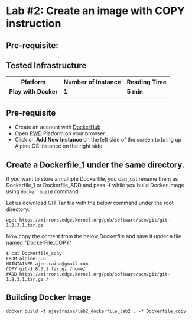 # Lab #2: Create an image with COPY instruction

## Pre-requisite:

## Tested Infrastructure

<table class="tg">
  <tr>
    <th class="tg-yw4l"><b>Platform</b></th>
    <th class="tg-yw4l"><b>Number of Instance</b></th>
    <th class="tg-yw4l"><b>Reading Time</b></th>
    
  </tr>
  <tr>
    <td class="tg-yw4l"><b> Play with Docker</b></td>
    <td class="tg-yw4l"><b>1</b></td>
    <td class="tg-yw4l"><b>5 min</b></td>
    
  </tr>
  
</table>

## Pre-requisite

- Create an account with [DockerHub](https://hub.docker.com)
- Open [PWD](https://labs.play-with-docker.com/) Platform on your browser 
- Click on **Add New Instance** on the left side of the screen to bring up Alpine OS instance on the right side


## Create a Dockerfile_1 under the same directory.

If you want to store a multiple Dockerfile, you can just rename them as Dockerfile_1 or Dockerfile_ADD and pass -f while you build Docker Image using ```docker build``` command.

Let us download GIT Tar file with the below command under the root directory:

```
wget https://mirrors.edge.kernel.org/pub/software/scm/git/git-1.8.3.1.tar.gz
```

Now copy the content from the below Dockerfile and save it under a file named "DockerFile_COPY"

```
$ cat Dockerfile_copy
FROM alpine:3.6
MAINTAINER ajeetraina@gmail.com
COPY git-1.8.3.1.tar.gz /home/
#ADD https://mirrors.edge.kernel.org/pub/software/scm/git/git-1.8.3.1.tar.gz /
```

## Building Docker Image

```
docker build -t ajeetraina/lab2_dockerfile_lab2 . -f Dockerfile_copy
```

